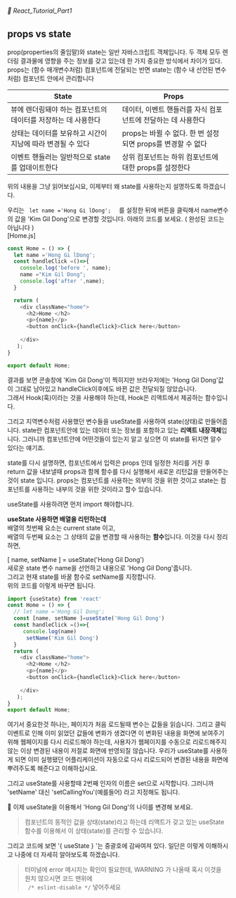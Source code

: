 ###### 🌵 React_Tutorial_Part1

## props vs state 
prop(properties의 줄임말)와 state는 일반 자바스크립트 객체입니다. 두 객체 모두 렌더링 결과물에 영향을 주는 정보를 갖고 있는데 한 가지 중요한 방식에서 차이가 있다. props는 (함수 매개변수처럼) 컴포넌트에 전달되는 반면 state는 (함수 내 선언된 변수처럼) 컴포넌트 안에서 관리합니다



|State | Props |
|------|--------|
| 뷰에 렌더링돼야 하는 컴포넌트의 데이터를 저장하는 데 사용한다 | 데이터, 이벤트 핸들러를 자식 컴포넌트에 전달하는 데 사용한다|
|상태는 데이터를 보유하고 시간이 지남에 따라 변경될 수 있다 | props는 바뀔 수 없다. 한 번 설정되면 props를 변경할 수 없다 |
|이벤트 핸들러는 일반적으로 state를 업데이트한다 | 상위 컴포넌트는 하위 컴포넌트에 대한 props를 설정한다 |


위의 내용을 그냥 읽어보십시요, 이제부터 왜 state를 사용하는지 설명하도록 하겠습니다.  

우리는 ```  let name ='Hong Gi lDong';   ``` 를 설정한 뒤에 버튼을 클릭해서 name변수의 값을 'Kim Gil Dong'으로 변경할 것입니다.  아래의 코드를 보세요. ( 완성된 코드는 아닙니다 )  
[Home.js]


``` javascript 
const Home = () => {
  let name ='Hong Gi lDong';
  const handleClick =()=>{
    console.log('before ', name);
    name ="Kim Gil Dong";
    console.log('after ',name);
  }

  return ( 
    <div className="home">
      <h2>Home </h2>
      <p>{name}</p>
      <button onClick={handleClick}>Click here</button> 
    
    </div>
   );
}

export default Home;
```  
결과를 보면 콘솔창에 'Kim Gil Dong'이 찍히지만 브라우저에는 'Hong Gil Dong'값이 그대로 남아있고  handleClick이후에도 바뀐 값은 전달되질 않았습니다.  
그래서 Hook(훅)이라는 것을 사용해야 하는데,  Hook은 리액트에서 제공하는 함수입니다.  

그리고 지역변수처럼 사용했던 변수들을 useState를 사용하여 state(상태)로 만들어줍니다. state란 컴포넌트안에 있는 데이터 또는 정보를 포함하고 있는 <b>리액트 내장객체</b>입니다. 그러니까 컴포넌트안에 어떤것들이 있는지 알고 싶으면 이 state를 뒤지면 알수 있다는 얘기죠.   




state를 다시 설명하면, 
컴포넌트에서 입력은 props 인데 일정한 처리를 거친 후 return 값을 내보낼때 props과 함께 함수를 다시 실행해서 새로운 리턴값을 만들어주는 것이 state 입니다. props는 컴포넌트를 사용하는 외부의 것을 위한 것이고 state는 컴포넌트를 사용하는 내부의 것을 위한 것이라고 할수 있습니다.

useState를 사용하려면 먼저 import 해야합니다.

<b>useState 사용하면  배열을 리턴하는데</b>   
배열의 첫번째 요소는 current state 이고,   
배열의 두번째 요소는 그 상태의 값을 변경할 때 사용하는 <b>함수</b>입니다. 이것을 다시 정리하면,  

[ name, setName  ] = useState('Hong Gil Dong')   
새로운 state 변수 name을 선언하고 내용으로 'Hong Gil Dong'줍니다.   
그리고 현재 state를 바꿀 함수로 setName를 지정합니다.  
위의 코드를 이렇게 바꾸면 됩니다. 
``` javascript
import {useState} from 'react'
const Home = () => {
  // let name ='Hong Gil Dong';
  const [name, setName ]=useState('Hong Gil Dong')
  const handleClick =()=>{
     console.log(name)
      setName('Kim Gil Dong')
  }
  return ( 
    <div className="home">
      <h2>Home </h2>
      <p>{name}</p>
      <button onClick={handleClick}>Click here</button> 
    
    </div>
   );
}
export default Home;

```   
여기서 중요한것 하나는, 페이지가 처음 로드될때 변수는 값들을 읽습니다. 그리고 클릭이벤트로 인해 이미 읽었던 값들에 변화가 생겼다면 이 변화된 내용을 화면에 보여주기 위해 웹페이지를 다시 리로드해야 하는데, 사용자가 웹페이지를 수동으로 리로드해주지 않는 이상 변경된 내용이 저절로 화면에 반영되질 않습니다. 우리가 useState를 사용하게 되면 이미 실행됐던 어플리케이션이 자동으로 다시 리로드되어 변경된 내용을 화면에 뿌려주도록 해준다고 이해하십시요.  

그리고 useState를 사용할때 2번째 인자의 이름은 set으로 시작합니다. 그러니까 'setName' 대신 'setCallingYou'(예를들어) 라고 지정해도 됩니다.  

:pencil: 이제 useState을 이용해서 'Hong Gil Dong'의 나이를 변경해 보세요.  



> 컴포넌트의 동적인 값을 상태(state)라고 하는데 리액트가 갖고 있는 useState 함수를 이용해서 이 상태(state)를 관리할 수 있습니다. 

그리고 코드에 보면 '{ useState } '는 중괄호에 감싸여져 있다. 일단은 이렇게 이해하시고 나중에 더 자세히 알아보도록 하겠습니다.


> 터미널에 error 메시지는 확인이 필요한데, WARNING 가 나올때 혹시 이것을 원치 않으시면 코드 맨위에  
```  /* eslint-disable */ ``` 넣어주세요


